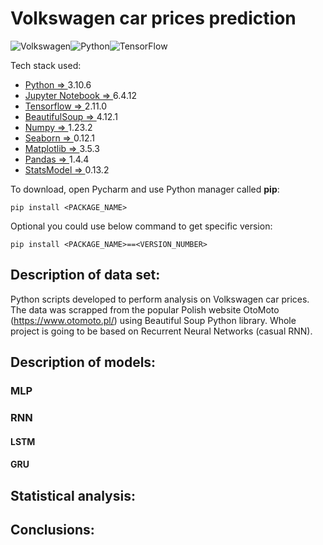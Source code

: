  # Volkswagen car prices prediction
![Volkswagen](https://a11ybadges.com/badge?logo=volkswagen)![Python](https://a11ybadges.com/badge?logo=python)![TensorFlow](https://a11ybadges.com/badge?logo=tensorflow)


Tech stack used:
- [Python => ](https://www.python.org/) 3.10.6
- [Jupyter Notebook => ](https://jupyter.org/) 6.4.12
- [Tensorflow => ](https://www.tensorflow.org/?hl=pl) 2.11.0 
- [BeautifulSoup => ](https://www.crummy.com/software/BeautifulSoup/bs4/doc/) 4.12.1
- [Numpy => ](https://numpy.org/) 1.23.2
- [Seaborn => ](https://seaborn.pydata.org/) 0.12.1 
- [Matplotlib => ](https://matplotlib.org/stable/index.html) 3.5.3
- [Pandas => ](https://pandas.pydata.org/) 1.4.4
- [StatsModel => ](https://www.statsmodels.org/stable/index.html) 0.13.2

To download, open Pycharm and use Python manager called **pip**:
```
pip install <PACKAGE_NAME> 
```
Optional you could use below command to get specific version:
```
pip install <PACKAGE_NAME>==<VERSION_NUMBER>
```

## Description of data set:
Python scripts developed to perform analysis on Volkswagen car prices. 
The data was scrapped from the popular Polish website OtoMoto (https://www.otomoto.pl/) using Beautiful Soup Python library. 
Whole project is going to be based on Recurrent Neural Networks (casual RNN).

## Description of models:
### MLP
### RNN
#### LSTM
#### GRU

## Statistical analysis:

## Conclusions:


